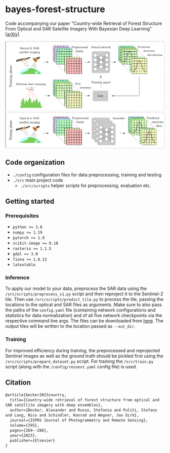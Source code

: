 # bayes-forest-structure

Code accompanying our paper "Country-wide Retrieval of Forest Structure From Optical and SAR Satellite Imagery With Bayesian Deep Learning" [[arXiv]](https://arxiv.org/abs/2111.13154)

![](highlevel.png)

## Code organization
* `./config` configuration files for data preprocessing, training and testing
* `./src` main project code
    * `./src/scripts` helper scripts for preprocessing, evaluation etc.

## Getting started
### Prerequisites
* `python >= 3.8`
* `numpy >= 1.19`
* `pytorch >= 1.9`
* `scikit-image >= 0.18`
* `rasterio >= 1.1.5`
* `gdal >= 3.0`
* `fiona >= 1.8.13`
* `latextable`

### Inference
To apply our model to your data, preprocess the SAR data using the `/src/scripts/preprocess_s1.py` script and then reproject it to the Sentinel-2 tile. Then use `/src/scripts/predict_tile.py` to process the tile, passing the locations to the optical and SAR files as arguments. Make sure to also pass the paths of the `config.yaml` file (containing network configurations and statistics for data normalization) and of all five network checkpoints via the respective command line args. The files can be downloaded from [here](https://drive.google.com/drive/folders/1yUQOjBcbplg6I_9HmFp1vW8pdf4vOzxJ?usp=sharing). The output tiles will be written to the location passed as `--out_dir`.

### Training
For improved efficiency during training, the preprocessed and reprojected Sentinel images as well as the ground truth should be pickled first using the `/src/scripts/prepare_dataset.py` script. For training the `/src/train.py` script (along with the `/config/resnext.yaml` config file) is used.

## Citation
```
@article{becker2023country,
  title={Country-wide retrieval of forest structure from optical and SAR satellite imagery with deep ensembles},
  author={Becker, Alexander and Russo, Stefania and Puliti, Stefano and Lang, Nico and Schindler, Konrad and Wegner, Jan Dirk},
  journal={ISPRS Journal of Photogrammetry and Remote Sensing},
  volume={195},
  pages={269--286},
  year={2023},
  publisher={Elsevier}
}
```
